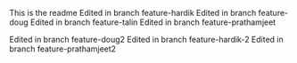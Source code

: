 This is the readme
Edited in branch feature-hardik
Edited in branch feature-doug
Edited in branch feature-talin
Edited in branch feature-prathamjeet

Edited in branch feature-doug2
Edited in branch feature-hardik-2
Edited in branch feature-prathamjeet2
